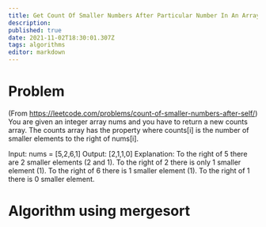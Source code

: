 ```yaml
---
title: Get Count Of Smaller Numbers After Particular Number In An Array
description: 
published: true
date: 2021-11-02T18:30:01.307Z
tags: algorithms
editor: markdown
---
```


# Problem
(From https://leetcode.com/problems/count-of-smaller-numbers-after-self/)
You are given an integer array nums and you have to return a new counts array. The counts array has the property where counts[i] is the number of smaller elements to the right of nums[i].

Input: nums = [5,2,6,1]
Output: [2,1,1,0]
Explanation:
To the right of 5 there are 2 smaller elements (2 and 1).
To the right of 2 there is only 1 smaller element (1).
To the right of 6 there is 1 smaller element (1).
To the right of 1 there is 0 smaller element.

# Algorithm using mergesort

